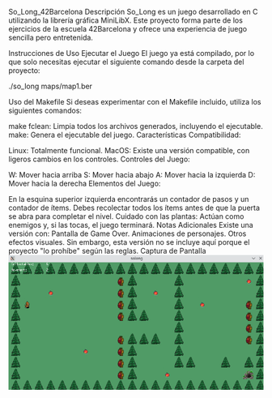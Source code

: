 So_Long_42Barcelona
Descripción
So_Long es un juego desarrollado en C utilizando la librería gráfica MiniLibX. Este proyecto forma parte de los ejercicios de la escuela 42Barcelona y ofrece una experiencia de juego sencilla pero entretenida.

Instrucciones de Uso
Ejecutar el Juego
El juego ya está compilado, por lo que solo necesitas ejecutar el siguiente comando desde la carpeta del proyecto:

./so_long maps/map1.ber

Uso del Makefile
Si deseas experimentar con el Makefile incluido, utiliza los siguientes comandos:

make fclean: Limpia todos los archivos generados, incluyendo el ejecutable.
make: Genera el ejecutable del juego.
Características
Compatibilidad:

Linux: Totalmente funcional.
MacOS: Existe una versión compatible, con ligeros cambios en los controles.
Controles del Juego:

W: Mover hacia arriba
S: Mover hacia abajo
A: Mover hacia la izquierda
D: Mover hacia la derecha
Elementos del Juego:

En la esquina superior izquierda encontrarás un contador de pasos y un contador de ítems.
Debes recolectar todos los ítems antes de que la puerta se abra para completar el nivel.
Cuidado con las plantas: Actúan como enemigos y, si las tocas, el juego terminará.
Notas Adicionales
Existe una versión con:
Pantalla de Game Over.
Animaciones de personajes.
Otros efectos visuales.
Sin embargo, esta versión no se incluye aquí porque el proyecto "lo prohíbe" según las reglas.
Captura de Pantalla
![Descripción de la imagen](https://github.com/Deivincci/so_long_42barcelona/blob/main/solonmg.png?raw=true)
